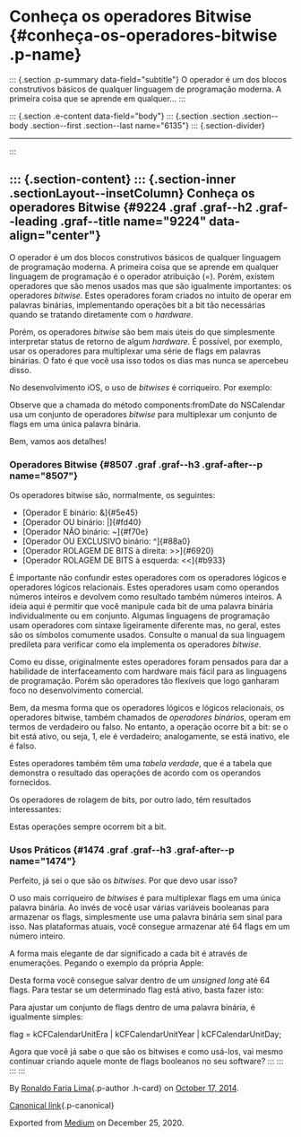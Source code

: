 Conheça os operadores Bitwise {#conheça-os-operadores-bitwise .p-name}
=============================

::: {.section .p-summary data-field="subtitle"}
O operador é um dos blocos construtivos básicos de qualquer linguagem de
programação moderna. A primeira coisa que se aprende em qualquer...
:::

::: {.section .e-content data-field="body"}
::: {.section .section .section--body .section--first .section--last name="6135"}
::: {.section-divider}

------------------------------------------------------------------------
:::

::: {.section-content}
::: {.section-inner .sectionLayout--insetColumn}
Conheça os operadores Bitwise {#9224 .graf .graf--h2 .graf--leading .graf--title name="9224" data-align="center"}
-----------------------------

O operador é um dos blocos construtivos básicos de qualquer linguagem de
programação moderna. A primeira coisa que se aprende em qualquer
linguagem de programação é o operador atribuição (=). Porém, existem
operadores que são menos usados mas que são igualmente importantes: os
operadores *bitwise*. Estes operadores foram criados no intuito de
operar em palavras binárias, implementando operações bit a bit tão
necessárias quando se tratando diretamente com o *hardware*.

Porém, os operadores *bitwise* são bem mais úteis do que simplesmente
interpretar status de retorno de algum *hardware*. É possível, por
exemplo, usar os operadores para multiplexar uma série de flags em
palavras binárias. O fato é que você usa isso todos os dias mas nunca se
apercebeu disso.

No desenvolvimento iOS, o uso de *bitwises* é corriqueiro. Por exemplo:

Observe que a chamada do método components:fromDate do NSCalendar usa um
conjunto de operadores *bitwise* para multiplexar um conjunto de flags
em uma única palavra binária.

Bem, vamos aos detalhes!

### Operadores Bitwise {#8507 .graf .graf--h3 .graf-after--p name="8507"}

Os operadores bitwise são, normalmente, os seguintes:

-   [Operador E binário: &]{#5e45}
-   [Operador OU binário: \|]{#fd40}
-   [Operador NÃO binário: \~]{#f70e}
-   [Operador OU EXCLUSIVO binário: \^]{#88a0}
-   [Operador ROLAGEM DE BITS à direita: \>\>]{#6920}
-   [Operador ROLAGEM DE BITS à esquerda: \<\<]{#b933}

É importante não confundir estes operadores com os operadores lógicos e
operadores lógicos relacionais. Estes operadores usam como operandos
números inteiros e devolvem como resultado também números inteiros. A
ideia aqui é permitir que você manipule cada bit de uma palavra binária
individualmente ou em conjunto. Algumas linguagens de programação usam
operadores com sintaxe ligeiramente diferente mas, no geral, estes são
os símbolos comumente usados. Consulte o manual da sua linguagem
predileta para verificar como ela implementa os operadores *bitwise*.

Como eu disse, originalmente estes operadores foram pensados para dar a
habilidade de interfaceamento com hardware mais fácil para as linguagens
de programação. Porém são operadores tão flexíveis que logo ganharam
foco no desenvolvimento comercial.

Bem, da mesma forma que os operadores lógicos e lógicos relacionais, os
operadores bitwise, também chamados de *operadores binários*, operam em
termos de verdadeiro ou falso. No entanto, a operação ocorre bit a bit:
se o bit está ativo, ou seja, 1, ele é verdadeiro; analogamente, se está
inativo, ele é falso.

Estes operadores também têm uma *tabela verdade*, que é a tabela que
demonstra o resultado das operações de acordo com os operandos
fornecidos.

Os operadores de rolagem de bits, por outro lado, têm resultados
interessantes:

Estas operações sempre ocorrem bit a bit.

### Usos Práticos {#1474 .graf .graf--h3 .graf-after--p name="1474"}

Perfeito, já sei o que são os *bitwises*. Por que devo usar isso?

O uso mais corriqueiro de *bitwises* é para multiplexar flags em uma
única palavra binária. Ao invés de você usar várias variáveis booleanas
para armazenar os flags, simplesmente use uma palavra binária sem sinal
para isso. Nas plataformas atuais, você consegue armazenar até 64 flags
em um número inteiro.

A forma mais elegante de dar significado a cada bit é através de
enumerações. Pegando o exemplo da própria Apple:

Desta forma você consegue salvar dentro de um *unsigned long* até 64
flags. Para testar se um determinado flag está ativo, basta fazer isto:

Para ajustar um conjunto de flags dentro de uma palavra binária, é
igualmente simples:

flag = kCFCalendarUnitEra \| kCFCalendarUnitYear \| kCFCalendarUnitDay;

Agora que você já sabe o que são os bitwises e como usá-los, vai mesmo
continuar criando aquele monte de flags booleanos no seu software?
:::
:::
:::
:::

By [Ronaldo Faria Lima](https://medium.com/@ronaldolima){.p-author
.h-card} on [October 17, 2014](https://medium.com/p/44d899fea307).

[Canonical
link](https://medium.com/@ronaldolima/conhe%C3%A7a-os-operadores-bitwise-44d899fea307){.p-canonical}

Exported from [Medium](https://medium.com) on December 25, 2020.

